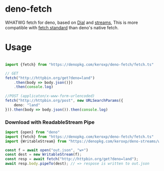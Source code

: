 # deno-fetch

WHATWG fetch for deno, based on [Dial](https://deno.land/typedoc/index.html#dial) and [streams](https://github.com/keroxp/deno-streams),
This is more compatible with [fetch standard](https://fetch.spec.whatwg.org) than deno's native fetch.

 
# Usage

```ts

import {fetch} from "https://denopkg.com/keroxp/deno-fetch/fetch.ts"

// GET
fetch("http://httpbin.org/get?deno=land")
    .then(body => body.json()})
    .then(console.log)
    
//POST (applicaton/x-www-form-urlencoded)
fetch("http://httpbin.org/post", new URLSearchParams({
    deno: "land"
})).then(body => body.json()).then(console.log)    

```

### Download with ReadableStream Pipe

```ts
import {open} from "deno"
import {fetch} from "https://denopkg.com/keroxp/deno-fetch/fetch.ts"
import {WritableStream} from "https://denopkg.com/keroxp/deno-streams/writable_stream.ts";

const f = await open("out.json", "w+")
const dest = new WritableStream(f);
const resp = await fetch("http://httpbin.org/get?deno=land");
await resp.body.pipeTo(dest); // => respose is written to out.json

```
